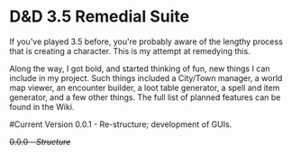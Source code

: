D&D 3.5 Remedial Suite
=============

If you've played 3.5 before, you're probably aware of the lengthy process that is creating a character. This is my attempt at remedying this. 

Along the way, I got bold, and started thinking of fun, new things I can include in my project. Such things included a City/Town manager, a world map viewer, an encounter builder, a loot table generator, a spell and item generator, and a few other things. The full list of planned features can be found in the Wiki.

#Current Version
0.0.1 - Re-structure; development of GUIs.  

~~0.0.0 - _Structure_~~
